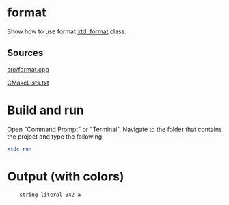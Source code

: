 # format

Show how to use format [xtd::format](../../../../src/xtd.core/include/xtd/format.h) class.

## Sources

[src/format.cpp](src/formatf.cpp)

[CMakeLists.txt](CMakeLists.txt)

# Build and run

Open "Command Prompt" or "Terminal". Navigate to the folder that contains the project and type the following:

```cmake
xtdc run
```

# Output (with colors)

```
    string literal 042 a
```

